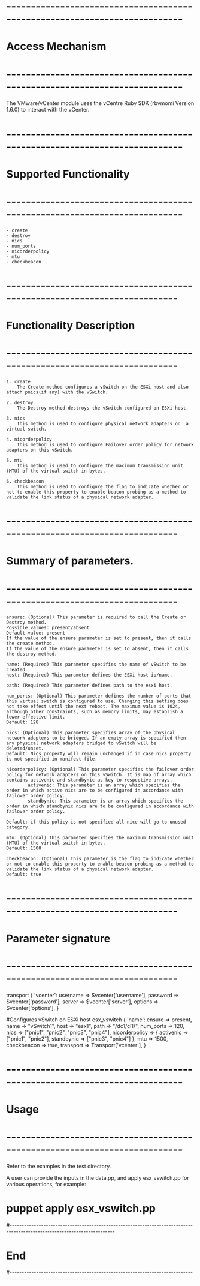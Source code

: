 # --------------------------------------------------------------------------
# Access Mechanism 
# --------------------------------------------------------------------------

The VMware/vCenter module uses the vCentre Ruby SDK (rbvmomi Version 1.6.0) to interact with the vCenter.

# --------------------------------------------------------------------------
#  Supported Functionality
# --------------------------------------------------------------------------
	- create
	- destroy
	- nics
	- num_ports
	- nicorderpolicy
	- mtu
	- checkbeacon
	
# -------------------------------------------------------------------------
# Functionality Description
# -------------------------------------------------------------------------

	1. create
		The Create method configures a vSwitch on the ESXi host and also attach pnics(if any) with the vSwitch.
   
	2. destroy
		The Destroy method destroys the vSwitch configured on ESXi host.
	 
	3. nics
		This method is used to configure physical network adapters on  a virtual switch. 
		
	4. nicorderpolicy
		This method is used to configure Failover order policy for network adapters on this vSwitch.
		
	5. mtu
		This method is used to configure the maximum transmission unit (MTU) of the virtual switch in bytes.
		
	6. checkbeacon
		This method is used to configure the flag to indicate whether or not to enable this property to enable beacon probing as a method to validate the link status of a physical network adapter.

# -------------------------------------------------------------------------
# Summary of parameters.
# -------------------------------------------------------------------------

	ensure: (Optional) This parameter is required to call the Create or Destroy method.
    Possible values: present/absent
    Default value: present
    If the value of the ensure parameter is set to present, then it calls the create method.
    If the value of the ensure parameter is set to absent, then it calls the destroy method.

	name: (Required) This parameter specifies the name of vSwitch to be created.
	host: (Required) This parameter defines the ESXi host ip/name.

	path: (Required) This parameter defines path to the esxi host.
	
	num_ports: (Optional) This parameter defines the number of ports that this virtual switch is configured to use. Changing this setting does not take effect until the next reboot. The maximum value is 1024, although other constraints, such as memory limits, may establish a lower effective limit. 
    Default: 128
    
    nics: (Optional) This parameter specifies array of the physical network adapters to be bridged. If an empty array is specified then any physical network adapters bridged to vSwitch will be deleted/unset.
	Default: Nics property will remain unchanged if in case nics property is not specified in manifest file.
	
	nicorderpolicy: (Optional) This parameter specifies the failover order policy for network adapters on this vSwitch. It is map of array which contains activenic and standbynic as key to respective arrays.
			activenic: This parameter is an array which specifies the order in which active nics are to be configured in accordance with failover order policy.
			standbynic: This parameter is an array which specifies the order in which standbynic nics are to be configured in accordance with failover order policy.
			
	Default: if this policy is not specified all nice will go to unused category.
	
	mtu: (Optional) This parameter specifies the maximum transmission unit (MTU) of the virtual switch in bytes.
	Default: 1500
	
	checkbeacon: (Optional) This parameter is the flag to indicate whether or not to enable this property to enable beacon probing as a method to validate the link status of a physical network adapter.
	Default: true
	
# -------------------------------------------------------------------------
# Parameter signature 
# -------------------------------------------------------------------------

transport { 'vcenter':
  username => $vcenter['username'],
  password => $vcenter['password'],
  server   => $vcenter['server'],
  options  => $vcenter['options'],
}


#Configures vSwitch on ESXi host
esx_vswitch { 'name':
  ensure    => present,
  name      => "vSwitch1",
  host      => "esx1",
  path      => "/dc1/cl1/",
  num_ports => 120,
  nics      => ["pnic1", "pnic2", "pnic3", "pnic4"],
  nicorderpolicy => {
    activenic  => ["pnic1", "pnic2"],
    standbynic => ["pnic3", "pnic4"]
  },
  mtu            => 1500,
  checkbeacon    => true,
  transport => Transport['vcenter'],
}

# --------------------------------------------------------------------------
# Usage
# --------------------------------------------------------------------------
   Refer to the examples in the test directory.
   
   A user can provide the inputs in the data.pp, and apply esx_vswitch.pp for various operations, for example: 
   # puppet apply esx_vswitch.pp

#-------------------------------------------------------------------------------------------------------------------------
# End
#-------------------------------------------------------------------------------------------------------------------------	
